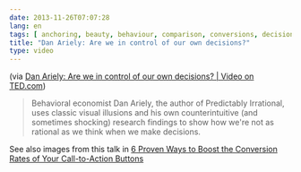 ```yaml
---
date: 2013-11-26T07:07:28
lang: en
tags: [ anchoring, beauty, behaviour, comparison, conversions, decision making, economist, marketing, pricing, psychology ]
title: "Dan Ariely: Are we in control of our own decisions?"
type: video
---
```


(via [Dan Ariely: Are we in control of our own decisions? | Video on TED.com](http://www.ted.com/talks/dan_ariely_asks_are_we_in_control_of_our_own_decisions.html))

> Behavioral economist Dan Ariely, the author of Predictably Irrational,
> uses classic visual illusions and his own counterintuitive (and
> sometimes shocking) research findings to show how we're not as
> rational as we think when we make decisions.

See also images from this talk in [6 Proven Ways to Boost the Conversion Rates of Your Call-to-Action Buttons](https://hugo.ferreira.cc/post/68170890730/via-6-proven-ways-to-boost-the-conversion-rates)
